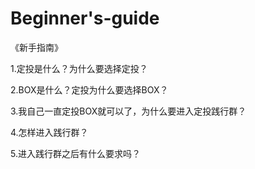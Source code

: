 # Beginner's-guide

《新手指南》

1.定投是什么？为什么要选择定投？


2.BOX是什么？定投为什么要选择BOX？


3.我自己一直定投BOX就可以了，为什么要进入定投践行群？


4.怎样进入践行群？


5.进入践行群之后有什么要求吗？
